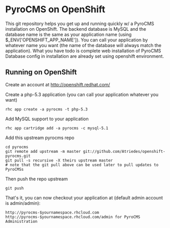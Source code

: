 PyroCMS on OpenShift
====================

This git repository helps you get up and running quickly w/ a PyroCMS installation
on OpenShift.  The backend database is MySQL and the database name is the 
same as your application name (using $_ENV['OPENSHIFT_APP_NAME']).  You can call
your application by whatever name you want (the name of the database will always
match the application). What you have todo is complete web installation of PyroCMS
Database config in installation are already set using openshift environment.


Running on OpenShift
----------------------------

Create an account at http://openshift.redhat.com/

Create a php-5.3 application (you can call your application whatever you want)

    rhc app create -a pyrocms -t php-5.3

Add MySQL support to your application

    rhc app cartridge add -a pyrocms -c mysql-5.1

Add this upstream pyrocms repo

    cd pyrocms
    git remote add upstream -m master git://github.com/Atriedes/openshift-pyrocms.git
    git pull -s recursive -X theirs upstream master
    # note that the git pull above can be used later to pull updates to PyroCMSs
    
Then push the repo upstream

    git push

That's it, you can now checkout your application at (default admin account is admin/admin):

    http://pyrocms-$yournamespace.rhcloud.com
    http://pyrocms-$yournamespace.rhcloud.com/admin for PyroCMS Administration